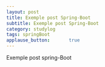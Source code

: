 ```yaml
---
layout: post
title: Exemple post Spring-Boot
subtitle: Exemple post Spring-Boot
category: studylog
tags: springBoot
applause_button:       true
---
```


Exemple post spring-Boot
